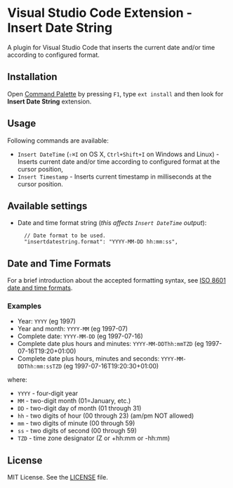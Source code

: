 # Visual Studio Code Extension - Insert Date String

A plugin for Visual Studio Code that inserts the current date and/or time according to configured format.

## Installation

Open [Command Palette](https://code.visualstudio.com/docs/editor/codebasics) by pressing `F1`, type `ext install` and then look for **Insert Date String** extension.

## Usage

Following commands are available:

* `Insert DateTime` (`⇧⌘I` on OS X, `Ctrl+Shift+I` on Windows and Linux) - Inserts current date and/or time according to configured format at the cursor position, 
* `Insert Timestamp` - Inserts current timestamp in milliseconds at the cursor position.

## Available settings

* Date and time format string (*this affects `Insert DateTime` output*):

        // Date format to be used.
        "insertdatestring.format": "YYYY-MM-DD hh:mm:ss",

## Date and Time Formats

For a brief introduction about the accepted formatting syntax, see [ISO 8601 date and time formats](https://www.w3.org/TR/NOTE-datetime).

### Examples

* Year: `YYYY` (eg 1997)
* Year and month: `YYYY-MM` (eg 1997-07)
* Complete date: `YYYY-MM-DD` (eg 1997-07-16)
* Complete date plus hours and minutes: `YYYY-MM-DDThh:mmTZD` (eg 1997-07-16T19:20+01:00)
* Complete date plus hours, minutes and seconds: `YYYY-MM-DDThh:mm:ssTZD` (eg 1997-07-16T19:20:30+01:00)

where:

* `YYYY` - four-digit year
* `MM` - two-digit month (01=January, etc.)
* `DD` - two-digit day of month (01 through 31)
* `hh` - two digits of hour (00 through 23) (am/pm NOT allowed)
* `mm` - two digits of minute (00 through 59)
* `ss` - two digits of second (00 through 59)
* `TZD` - time zone designator (Z or +hh:mm or -hh:mm)

## License

MIT License. See the [LICENSE](/LICENSE) file.